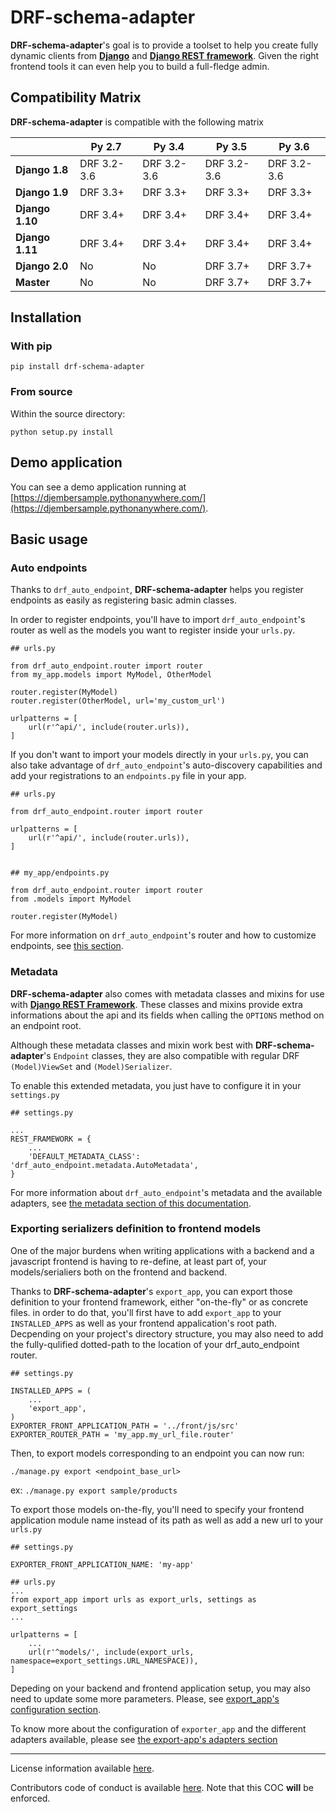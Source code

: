 # DRF-schema-adapter

**DRF-schema-adapter**'s goal is to provide a toolset to help you create fully dynamic
clients from **[Django](https://www.djangoproject.com/)** and
**[Django REST framework](http://www.django-rest-framework.org/)**. Given the right
frontend tools it can even help you to build a full-fledge admin.

## Compatibility Matrix

**DRF-schema-adapter** is compatible with the following matrix

|   | Py 2.7 | Py 3.4 | Py 3.5 | Py 3.6 |
| - | ------ | ------ | ------ | ------ |
| **Django 1.8** | DRF 3.2-3.6 | DRF 3.2-3.6 | DRF 3.2-3.6 | DRF 3.2-3.6 |
| **Django 1.9** | DRF 3.3+ | DRF 3.3+ | DRF 3.3+ | DRF 3.3+ |
| **Django 1.10** | DRF 3.4+ | DRF 3.4+ | DRF 3.4+ | DRF 3.4+ |
| **Django 1.11** | DRF 3.4+ | DRF 3.4+ | DRF 3.4+ | DRF 3.4+ |
| **Django 2.0** | No | No | DRF 3.7+ | DRF 3.7+ |
| **Master** | No | No | DRF 3.7+ | DRF 3.7+ |

## Installation

### With pip

`pip install drf-schema-adapter`

### From source

Within the source directory:

`python setup.py install`

## Demo application

You can see a demo application running at
[https://djembersample.pythonanywhere.com/](https://djembersample.pythonanywhere.com/).

## Basic usage

### Auto endpoints

Thanks to `drf_auto_endpoint`, **DRF-schema-adapter** helps you register endpoints as
easily as registering basic admin classes.

In order to register endpoints, you'll have to import `drf_auto_endpoint`'s router as
well as the models you want to register inside your `urls.py`.

```
## urls.py

from drf_auto_endpoint.router import router
from my_app.models import MyModel, OtherModel

router.register(MyModel)
router.register(OtherModel, url='my_custom_url')

urlpatterns = [
    url(r'^api/', include(router.urls)),
]
```

If you don't want to import your models directly in your `urls.py`, you can also take 
advantage of `drf_auto_endpoint`'s auto-discovery capabilities and add your registrations
to an `endpoints.py` file in your app.

```
## urls.py

from drf_auto_endpoint.router import router

urlpatterns = [
    url(r'^api/', include(router.urls)),
]


## my_app/endpoints.py

from drf_auto_endpoint.router import router
from .models import MyModel

router.register(MyModel)
```

For more information on `drf_auto_endpoint`'s router and how to customize endpoints, see
[this section](drf_auto_endpoint/index.md).

### Metadata

**DRF-schema-adapter** also comes with metadata classes and mixins for use with
**[Django REST Framework](http://www.django-rest-framework.org/api-guide/metadata/)**.
These classes and mixins provide extra informations about the api and its fields when
calling the `OPTIONS` method on an endpoint root.

Although these metadata classes and mixin work best with **DRF-schema-adapter**'s
`Endpoint` classes, they are also compatible with regular DRF `(Model)ViewSet` and
`(Model)Serializer`.

To enable this extended metadata, you just have to configure it in your `settings.py`

```
## settings.py

...
REST_FRAMEWORK = {
    ...
    'DEFAULT_METADATA_CLASS': 'drf_auto_endpoint.metadata.AutoMetadata',
}
```

For more information about `drf_auto_endpoint`'s metadata and the available adapters,
see [the metadata section of this documentation](drf_auto_endpoint/metadata.md).

### Exporting serializers definition to frontend models

One of the major burdens when writing applications with a backend and a javascript
frontend is having to re-define, at least part of, your models/serialiers both on the
frontend and backend.

Thanks to **DRF-schema-adapter**'s `export_app`, you can export those definition to your
frontend framework, either "on-the-fly" or as concrete files. in order to do that,
you'll first have to add `export_app` to your `INSTALLED_APPS` as well as your frontend
appalication's root path.
Decpending on your project's directory structure, you may also need to add the
fully-qulified dotted-path to the location of your drf_auto_endpoint router.


```
## settings.py

INSTALLED_APPS = (
    ...
    'export_app',
)
EXPORTER_FRONT_APPLICATION_PATH = '../front/js/src'
EXPORTER_ROUTER_PATH = 'my_app.my_url_file.router'
```

Then, to export models corresponding to an endpoint you can now run:

`./manage.py export <endpoint_base_url>`

ex: `./manage.py export sample/products`

To export those models on-the-fly, you'll need to specify your frontend application
module name instead of its path as well as add a new url to your `urls.py`

```
## settings.py

EXPORTER_FRONT_APPLICATION_NAME: 'my-app'
```

```
## urls.py
...
from export_app import urls as export_urls, settings as export_settings
...

urlpatterns = [
    ...
    url(r'^models/', include(export_urls, namespace=export_settings.URL_NAMESPACE)),
]
```

Depeding on your backend and frontend application setup, you may also need to update
some more parameters. Please, see
[export_app's configuration section](./export_app/index.md#configuration).

To know more about the configuration of `exporter_app` and the different adapters
available, please see [the export-app's adapters section](./export_app/index.md#adapters)


---

License information available [here](LICENSE.md).

Contributors code of conduct is available [here](COC.md). Note that this COC **will**
be enforced.
